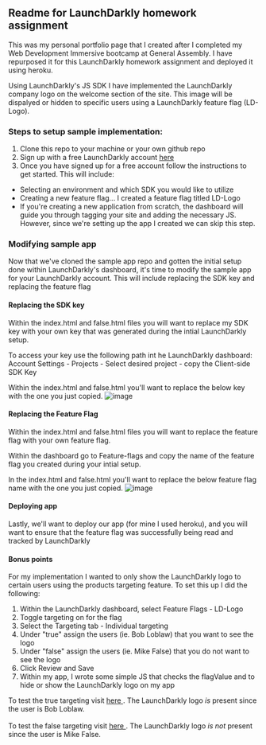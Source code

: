 ## Readme for LaunchDarkly homework assignment

This was my personal portfolio page that I created after I completed my Web Development Immersive bootcamp at General Assembly. I have repurposed it for this LaunchDarkly homework assignment and deployed it using heroku. 

Using LaunchDarkly's JS SDK I have implemented the LaunchDarkly company logo on the welcome section of the site. This image will be dispalyed or hidden to specific users using a LaunchDarkly feature flag (LD-Logo).

### Steps to setup sample implementation:<br>
1) Clone this repo to your machine or your own github repo<br>
2) Sign up with a free LaunchDarkly account <a href="https://app.launchdarkly.com/signup">here<a/><br>
3) Once you have signed up for a free account follow the instructions to get started. This will include:
 - Selecting an environment and which SDK you would like to utilize
 - Creating a new feature flag... I created a feature flag titled LD-Logo
 - If you're creating a new application from scratch, the dashboard will guide you through tagging your site and adding the necessary JS. However, since we're setting up the app I created we can skip this step.
	 
### Modifying sample app<br>
Now that we've cloned the sample app repo and gotten the initial setup done within LaunchDarkly's dashboard, it's time to modify the sample app for your LaunchDarkly account. This will include replacing the SDK key and replacing the feature flag

#### Replacing the SDK key
Within the index.html and false.html files you will want to replace my SDK key with your own key that was generated during the intial LaunchDarkly setup. 

To access your key use the following path int he LaunchDarkly dashboard: Account Settings - Projects - Select desired project - copy the Client-side SDK Key

Within the index.html and false.html you'll want to replace the below key with the one you just copied.
![image](https://user-images.githubusercontent.com/6074369/167158796-84a2f0dc-380a-4812-b74c-bf0a7c49d448.png)

#### Replacing the Feature Flag
Within the index.html and false.html files you will want to replace the feature flag with your own feature flag.

Within the dashboard go to Feature-flags and copy the name of the feature flag you created during your intial setup.

In the index.html and false.html you'll want to replace the below feature flag name with the one you just copied.
![image](https://user-images.githubusercontent.com/6074369/167159628-2c6b67f6-8241-44e8-819c-d294c8b6693e.png)


#### Deploying app
Lastly, we'll want to deploy our app (for mine I used heroku), and you will want to ensure that the feature flag was successfully being read and tracked by LaunchDarkly<br>


#### Bonus points
For my implementation I wanted to only show the LaunchDarkly logo to certain users using the products targeting feature. To set this up I did the following:

1) Within the LaunchDarkly dashboard, select Feature Flags - LD-Logo<br>
2) Toggle targeting on for the flag<br>
3) Select the Targeting tab - Individual targeting<br>
4) Under "true" assign the users (ie. Bob Loblaw) that you want to see the logo<br>
5) Under "false" assign the users (ie. Mike False) that you do not want to see the logo<br>
6) Click Review and Save<br>
7) Within my app, I wrote some simple JS that checks the flagValue and to hide or show the LaunchDarkly logo on my app<br>

To test the true targeting visit <a href="https://mikeduval42-homework.herokuapp.com/"> here </a>. The LaunchDarkly logo <i>is</i> present since the user is Bob Loblaw.<br><br>
To test the false targeting visit <a href="https://mikeduval42-homework.herokuapp.com/false.html"> here </a>. The LaunchDarkly logo <i>is not</i> present since the user is Mike False.
